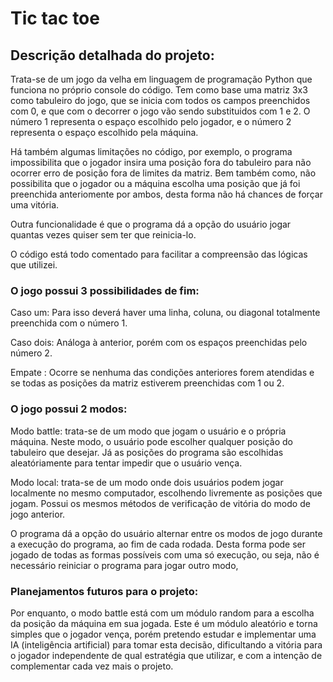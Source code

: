   # Tic tac toe

  ## Descrição detalhada do projeto:

 Trata-se de um jogo da velha em linguagem de programação Python que funciona no próprio console do código. Tem como base uma matriz 3x3 como tabuleiro do jogo, que se inicia com todos os campos preenchidos com 0, e que com o decorrer o jogo vão sendo substituidos com 1 e 2. O número 1 representa o espaço escolhido pelo jogador, e o número 2 representa o espaço escolhido pela máquina. 
 
 Há também algumas limitações no código, por exemplo, o programa impossibilita que o jogador insira uma posição fora do tabuleiro para não ocorrer erro de posição fora de limites da matriz. Bem também como, não possibilita que o jogador ou a máquina escolha uma posição que já foi preenchida anteriomente por ambos, desta forma não há chances de forçar uma vitória. 

 Outra funcionalidade é que o programa dá a opção do usuário jogar quantas vezes quiser sem ter que reinicia-lo.

 O código está todo comentado para facilitar a compreensão das lógicas que utilizei.

 
### O jogo possui 3 possibilidades de fim:

 Caso um: Para isso deverá haver uma linha, coluna, ou diagonal totalmente preenchida com o número 1. 

 Caso dois: Análoga à anterior, porém com os espaços preenchidas pelo número 2. 

 Empate : Ocorre se nenhuma das condições anteriores forem atendidas e se todas as posições da matriz estiverem preenchidas com 1 ou 2.


### O jogo possui 2 modos: 

Modo battle: trata-se de um modo que jogam o usuário e o própria máquina. Neste modo, o usuário pode escolher qualquer posição do tabuleiro que desejar. Já as posições do programa são escolhidas aleatóriamente para tentar impedir que o usuário vença.

Modo local: trata-se de um modo onde dois usuários podem jogar localmente no mesmo computador, escolhendo livremente as posições que jogam. Possui os mesmos métodos de verificação de vitória do modo de jogo anterior.

O programa dá a opção do usuário alternar entre os modos de jogo durante a execução do programa, ao fim de cada rodada. Desta forma pode ser jogado de todas as formas possíveis com uma só execução, ou seja, não é necessário reiniciar o programa para jogar outro modo, 


### Planejamentos futuros para o projeto:

Por enquanto, o modo battle está com um módulo random para a escolha da posição da máquina em sua jogada. Este é um módulo aleatório e torna simples que o jogador vença, porém pretendo estudar e implementar uma IA (inteligência artificial) para tomar esta decisão, dificultando a  vitória para o jogador independente de qual estratégia que utilizar, e com a intenção de complementar cada vez mais o projeto.
 
